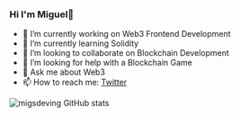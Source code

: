 ### Hi I'm Miguel👋


- 🔭 I’m currently working on Web3 Frontend Development
- 🌱 I’m currently learning Solidity
- 👯 I’m looking to collaborate on Blockchain Development
- 🤔 I’m looking for help with a Blockchain Game
- 💬 Ask me about Web3
- 📫 How to reach me: [Twitter](https://twitter.com/migscrypto)

![migsdeving GitHub stats](https://github-readme-stats.vercel.app/api?username=migsdeving&show_icons=true&theme=radical)

